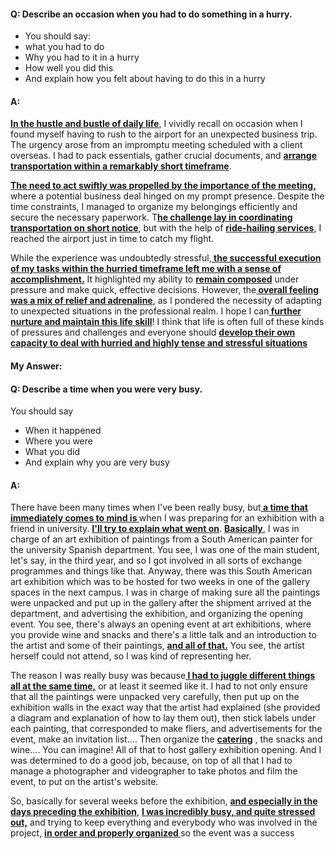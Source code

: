 #### Q: Describe an occasion when you had to do something in a hurry.
- You should say:
- what you had to do
- Why you had to it in a hurry
- How well you did this
- And explain how you felt about having to do this in a hurry
#### A:
<b><u>In the hustle and bustle of daily life</u></b>, I vividly recall on occasion when I found myself having to  rush to the airport for an unexpected business trip. The urgency arose from an impromptu meeting scheduled with a client overseas. I had to pack essentials, gather crucial documents, and <b><u>arrange transportation within a remarkably short timeframe</u></b>.

<b><u>The need to act swiftly was propelled by the importance of the meeting,</u></b> where a potential business deal hinged on my prompt presence. Despite the time constraints, I managed to organize my belongings efficiently and secure the necessary paperwork. T<b><u>he challenge lay in coordinating transportation on short notice</u></b>, but with the help of <b><u>ride-hailing services</u></b>, I reached the airport just in time to catch my flight.

While the experience was undoubtedly stressful,<b><u> the successful execution of my tasks within the hurried timeframe left me with a sense of accomplishment.</u></b> It highlighted my ability to <b><u>remain composed</u></b> under pressure and make quick, effective decisions. However, the<b><u> overall feeling was a mix of relief and adrenaline</u></b>, as I pondered the necessity of adapting to unexpected situations in the professional realm. I hope I can<b><u> further nurture and maintain this life skill</u></b>! I think that life is often full of these kinds of pressures and challenges and everyone should <b><u>develop their own capacity to deal with hurried and highly tense and stressful situations</u></b>

#### My Answer:


#### Q: Describe a time when you were very busy.
You should say
- When it happened
- Where you were
- What you did
- And explain why you are very busy
#### A: 
There have been many times when I've been really busy, but<b><u> a time that immediately comes to mind is </u></b>when I was preparing for an exhibition with a friend in university. <b><u>I'll try to explain what went on</u></b>. <b><u>Basically</u></b>, I was in charge of an art exhibition of paintings from a South American painter for the university Spanish department. You see, I was one of the main student, let's say, in the third year, and so I got involved in all sorts of exchange programmes and things like that. Anyway, there  was this South American art exhibition which was to be hosted for two weeks in one of the gallery spaces in the next campus. I was in charge of making sure all the paintings were unpacked and put up in the gallery after the shipment arrived at the department, and advertising the exhibition, and organizing the opening event. You see, there's always an opening event at art exhibitions, where you provide wine and snacks and there's a little talk and an introduction to the artist and some of their paintings, <b><u>and all of that.</u></b> You see, the artist herself could not attend, so I was kind of representing her.

The reason I was really busy was because<b><u> I had to juggle different things all at the same time,</u></b> or at least it seemed like it. I had to not only ensure that all the paintings were unpacked very carefully, then put up on the exhibition walls in the exact way that the artist had explained (she provided a diagram and explanation of how to lay them out), then stick labels under each painting, that corresponded to make fliers, and advertisements for the event, make an invitation list.... Then organize the <b><u>catering</u></b> , the snacks and wine.... You can imagine! All of that to host gallery exhibition opening. And I was determined to do a good job, because, on top of all that I had to manage a photographer and videographer to take photos and film the event, to put on the artist's website.

So, basically for several weeks before the exhibition, <b><u>and especially in the days preceding the exhibition</u></b>, <b><u>I was incredibly busy, and quite stressed out,</u></b> and trying to keep everything and everybody who was involved in the project, <b><u>in order and properly organized </u></b>so the event was a success





 

